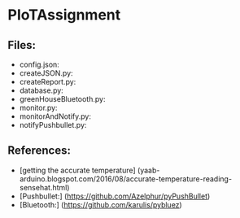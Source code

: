 # PIoTAssignment
## Files:
- config.json:
- createJSON.py:
- createReport.py:
- database.py:
- greenHouseBluetooth.py:
- monitor.py:
- monitorAndNotify.py:
- notifyPushbullet.py:

## References:
- [getting the accurate temperature] (yaab-arduino.blogspot.com/2016/08/accurate-temperature-reading-sensehat.html) 
- [Pushbullet:] (https://github.com/Azelphur/pyPushBullet)
- [Bluetooth:] (https://github.com/karulis/pybluez) 
